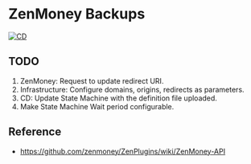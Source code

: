 # ZenMoney Backups

[![CD](https://github.com/loginov-rocks/ZenMoney-Backups/actions/workflows/cd.yml/badge.svg)](https://github.com/loginov-rocks/ZenMoney-Backups/actions/workflows/cd.yml)

## TODO

1. ZenMoney: Request to update redirect URI.
2. Infrastructure: Configure domains, origins, redirects as parameters.
3. CD: Update State Machine with the definition file uploaded.
4. Make State Machine Wait period configurable.

## Reference

* https://github.com/zenmoney/ZenPlugins/wiki/ZenMoney-API
